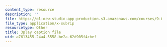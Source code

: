 ```yaml
---
content_type: resource
description: ''
file: https://ol-ocw-studio-app-production.s3.amazonaws.com/courses/9-00sc-introduction-to-psychology-fall-2011/a761345524a45558be2a62d905f4cbef_Vko17una2Zw.vtt
file_type: application/x-subrip
resourcetype: Other
title: 3play caption file
uid: a7613455-24a4-5558-be2a-62d905f4cbef
---
```

